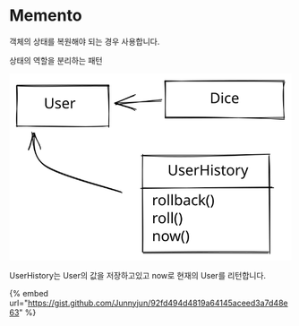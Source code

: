 # Memento

객체의 상태를 복원해야 되는 경우 사용합니다.

상태의 역할을 분리하는 패턴

<img src="../../.gitbook/assets/file.drawing (1) (4) (2).svg" alt="" class="gitbook-drawing">

UserHistory는 User의 값을 저장하고있고 now로 현재의 User를 리턴합니다.

{% embed url="https://gist.github.com/Junnyjun/92fd494d4819a64145aceed3a7d48e63" %}
